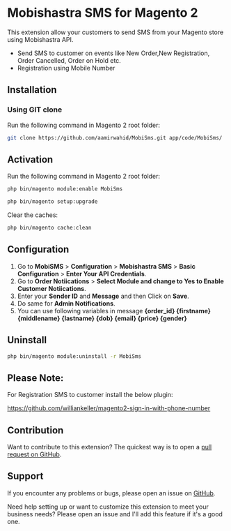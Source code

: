 # Mobishastra SMS for Magento 2

This extension allow your customers to send SMS from your Magento store using Mobishastra API. 
- Send SMS to customer on events like New Order,New Registration, Order Cancelled, Order on Hold etc.
- Registration using Mobile Number

## Installation

### Using GIT clone

Run the following command in Magento 2 root folder:
```sh
git clone https://github.com/aamirwahid/MobiSms.git app/code/MobiSms/
```

## Activation

Run the following command in Magento 2 root folder:
```sh
php bin/magento module:enable MobiSms
```
```sh
php bin/magento setup:upgrade
```

Clear the caches:
```sh
php bin/magento cache:clean
```

## Configuration

1. Go to **MobiSMS** > **Configuration** > **Mobishastra SMS** > **Basic Configuration** > **Enter Your API Credentials**.
2. Go to  **Order Notiications** > **Select Module and change to Yes to Enable Customer Notiications**.
3. Enter your **Sender ID** and **Message** and then Click on **Save**.
4. Do same for **Admin Notifications**. 
5. You can use following variables in message **{order_id} {firstname} {middlename} {lastname} {dob} {email} {price} {gender}**
            
## Uninstall

```sh
php bin/magento module:uninstall -r MobiSms
```
## Please Note:

For Registration SMS to customer install the below plugin:

https://github.com/williankeller/magento2-sign-in-with-phone-number

## Contribution

Want to contribute to this extension? The quickest way is to open a [pull request on GitHub](https://help.github.com/articles/using-pull-requests).


## Support

If you encounter any problems or bugs, please open an issue on [GitHub](https://github.com/aamirwahid/MobiSms/issues).

Need help setting up or want to customize this extension to meet your business needs? Please open an issue and I'll add this feature if it's a good one.
